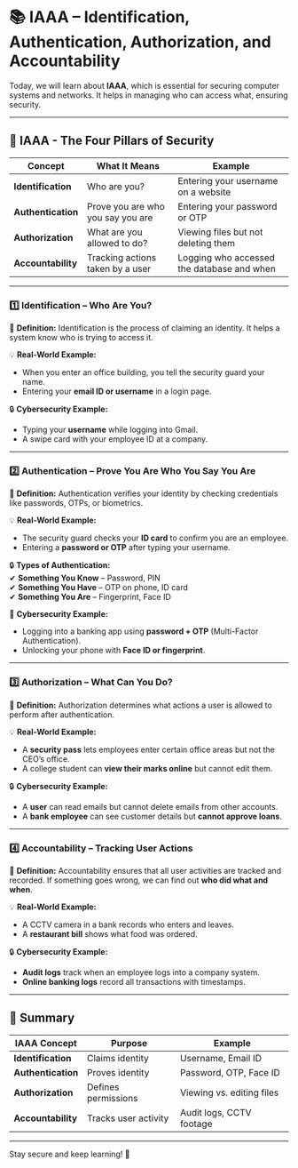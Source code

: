 # 📚 **IAAA – Identification, Authentication, Authorization, and Accountability**  


Today, we will learn about **IAAA**, which is essential for securing computer systems and networks. It helps in managing who can access what, ensuring security.  

---

## **🔹 IAAA - The Four Pillars of Security**  

| **Concept** | **What It Means** | **Example** |
|------------|----------------|------------|
| **Identification** | Who are you? | Entering your username on a website |
| **Authentication** | Prove you are who you say you are | Entering your password or OTP |
| **Authorization** | What are you allowed to do? | Viewing files but not deleting them |
| **Accountability** | Tracking actions taken by a user | Logging who accessed the database and when |

---

### **1️⃣ Identification – Who Are You?**
📌 **Definition:** Identification is the process of claiming an identity. It helps a system know who is trying to access it.  

💡 **Real-World Example:**  
- When you enter an office building, you tell the security guard your name.  
- Entering your **email ID or username** in a login page.  

🔒 **Cybersecurity Example:**  
- Typing your **username** while logging into Gmail.  
- A swipe card with your employee ID at a company.  

---

### **2️⃣ Authentication – Prove You Are Who You Say You Are**
📌 **Definition:** Authentication verifies your identity by checking credentials like passwords, OTPs, or biometrics.  

💡 **Real-World Example:**  
- The security guard checks your **ID card** to confirm you are an employee.  
- Entering a **password or OTP** after typing your username.  

🔒 **Types of Authentication:**  
✔ **Something You Know** – Password, PIN  
✔ **Something You Have** – OTP on phone, ID card  
✔ **Something You Are** – Fingerprint, Face ID  

📌 **Cybersecurity Example:**  
- Logging into a banking app using **password + OTP** (Multi-Factor Authentication).  
- Unlocking your phone with **Face ID or fingerprint**.  

---

### **3️⃣ Authorization – What Can You Do?**
📌 **Definition:** Authorization determines what actions a user is allowed to perform after authentication.  

💡 **Real-World Example:**  
- A **security pass** lets employees enter certain office areas but not the CEO’s office.  
- A college student can **view their marks online** but cannot edit them.  

🔒 **Cybersecurity Example:**  
- A **user** can read emails but cannot delete emails from other accounts.  
- A **bank employee** can see customer details but **cannot approve loans**.  

---

### **4️⃣ Accountability – Tracking User Actions**
📌 **Definition:** Accountability ensures that all user activities are tracked and recorded. If something goes wrong, we can find out **who did what and when**.  

💡 **Real-World Example:**  
- A CCTV camera in a bank records who enters and leaves.  
- A **restaurant bill** shows what food was ordered.  

🔒 **Cybersecurity Example:**  
- **Audit logs** track when an employee logs into a company system.  
- **Online banking logs** record all transactions with timestamps.  

---

## **📖 Summary**
| **IAAA Concept** | **Purpose** | **Example** |
|------------------|------------|------------|
| **Identification** | Claims identity | Username, Email ID |
| **Authentication** | Proves identity | Password, OTP, Face ID |
| **Authorization** | Defines permissions | Viewing vs. editing files |
| **Accountability** | Tracks user activity | Audit logs, CCTV footage |

--- 
 
Stay secure and keep learning! 🚀